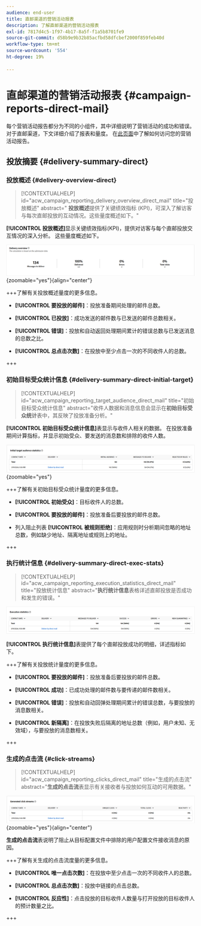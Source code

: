 ```yaml
---
audience: end-user
title: 直邮渠道的营销活动报表
description: 了解直邮渠道的营销活动报表
exl-id: 7817d4c5-1f97-4b17-8a5f-f1a5b8701fe9
source-git-commit: d58b9e9b32b85acfbd58dfcbef2000f859feb40d
workflow-type: tm+mt
source-wordcount: '554'
ht-degree: 19%

---
```


# 直邮渠道的营销活动报表 {#campaign-reports-direct-mail}

每个营销活动报告都分为不同的小组件，其中详细说明了营销活动的成功和错误。 对于直邮渠道，下文详细介绍了报表和量度。 在[此页面](campaign-reports.md)中了解如何访问您的营销活动报告。

## 投放摘要 {#delivery-summary-direct}

### 投放概述 {#delivery-overview-direct}

>[!CONTEXTUALHELP]
>id="acw_campaign_reporting_delivery_overview_direct_mail"
>title="投放概述"
>abstract=" **投放概述**&#x200B;提供了关键绩效指标 (KPI)，可深入了解访客与每次直邮投放的互动情况。这些量度概述如下。"

**[!UICONTROL 投放概述]**&#x200B;显示关键绩效指标(KPI)，提供对访客与每个直邮投放交互情况的深入分析。 这些量度概述如下。

![直邮营销活动投放指标概述](assets/direct-mail-campaign-overview.png){zoomable="yes"}{align="center"}

+++了解有关投放概述量度的更多信息。

* **[!UICONTROL 要投放的邮件]**：投放准备期间处理的邮件总数。

* **[!UICONTROL 已投放]**：成功发送的邮件数与已发送的邮件总数相关。

* **[!UICONTROL 错误]**：投放和自动返回处理期间累计的错误总数与已发送消息的总数之比。

* **[!UICONTROL 总点击次数]**：在投放中至少点击一次的不同收件人的总数。

+++

### 初始目标受众统计信息 {#delivery-summary-direct-initial-target}

>[!CONTEXTUALHELP]
>id="acw_campaign_reporting_target_audience_direct_mail"
>title="初始目标受众统计信息"
>abstract="收件人数据和消息信息会显示在&#x200B;**初始目标受众统计**&#x200B;表中，其反映了投放准备分析。"

**[!UICONTROL 初始目标受众统计信息]**&#x200B;表显示与收件人相关的数据。 在投放准备期间计算指标，并显示初始受众、要发送的消息数和排除的收件人数。

![直邮营销活动的初始目标受众的统计信息](assets/direct-mail-campaign-target-audience.png){zoomable="yes"}

+++了解有关初始目标受众统计量度的更多信息。

* **[!UICONTROL 初始受众]**：目标收件人的总数。

* **[!UICONTROL 要投放的邮件]**：投放准备后要投放的邮件总数。

* 列入阻止列表 **[!UICONTROL 被规则拒绝]**：应用规则时分析期间忽略的地址总数，例如缺少地址、隔离地址或规则上的地址。

+++

### 执行统计信息 {#delivery-summary-direct-exec-stats}

>[!CONTEXTUALHELP]
>id="acw_campaign_reporting_execution_statistics_direct_mail"
>title="投放统计信息"
>abstract="**执行统计信息**&#x200B;表格详述直邮投放是否成功和发生的错误。"

![直邮营销活动的执行统计信息](assets/direct-mail-campaign-exec.png)

**[!UICONTROL 执行统计信息]**&#x200B;表提供了每个直邮投放成功的明细，详述指标如下。

+++了解有关投放统计量度的更多信息。

* **[!UICONTROL 要投放的邮件]**：投放准备后要投放的邮件总数。

* **[!UICONTROL 成功]**：已成功处理的邮件数与要传递的邮件数相关。

* **[!UICONTROL 错误]**：投放和自动回弹处理期间累计的错误总数，与要投放的消息数相关。

* **[!UICONTROL 新隔离]**：在投放失败后隔离的地址总数（例如，用户未知、无效域），与要投放的消息数相关。

+++

### 生成的点击流 {#click-streams}

>[!CONTEXTUALHELP]
>id="acw_campaign_reporting_clicks_direct_mail"
>title="生成的点击流"
>abstract="**生成的点击流**&#x200B;表显示有关接收者与投放如何互动的可用数据。"

![直邮营销活动的点击流数据](assets/direct-mail-campaign-clicks.png){zoomable="yes"}{align="center"}

**生成的点击流**&#x200B;表说明了阻止从目标配置文件中排除的用户配置文件接收消息的原因。

+++了解有关生成的点击流度量的更多信息。

* **[!UICONTROL 唯一点击次数]**：在投放中至少点击一次的不同收件人的总数。

* **[!UICONTROL 总点击次数]**：投放中链接的点击总数。

* **[!UICONTROL 反应性]**：点击投放的目标收件人数量与打开投放的目标收件人的预计数量之比。

+++